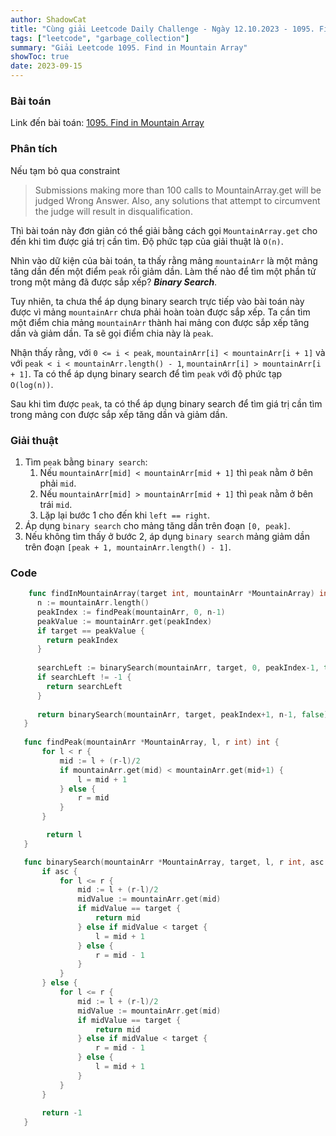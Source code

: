 ```yaml
---
author: ShadowCat
title: "Cùng giải Leetcode Daily Challenge - Ngày 12.10.2023 - 1095. Find in Mountain Array"
tags: ["leetcode", "garbage_collection"]
summary: "Giải Leetcode 1095. Find in Mountain Array"
showToc: true
date: 2023-09-15
---
```


### Bài toán
Link đến bài toán: [1095. Find in Mountain Array](https://leetcode.com/problems/find-in-mountain-array)

### Phân tích

Nếu tạm bỏ qua constraint
> Submissions making more than 100 calls to MountainArray.get will be judged Wrong Answer.
> Also, any solutions that attempt to circumvent the judge will result in disqualification.

Thì bài toán này đơn giản có thể giải bằng cách gọi `MountainArray.get` cho đến khi tìm được giá trị cần tìm.
Độ phức tạp của giải thuật là `O(n)`.

Nhìn vào dữ kiện của bài toán, ta thấy rằng mảng `mountainArr` là một mảng tăng dần đến một điểm `peak` rồi giảm dần.
Làm thế nào để tìm một phần tử trong một mảng đã được sắp xếp? ***Binary Search***.

Tuy nhiên, ta chưa thể áp dụng binary search trực tiếp vào bài toán này được vì mảng `mountainArr` chưa phải hoàn toàn được sắp xếp.
Ta cần tìm một điểm chia mảng `mountainArr` thành hai mảng con được sắp xếp tăng dần và giảm dần. Ta sẽ gọi điểm chia này là `peak`.

Nhận thấy rằng, với `0 <= i < peak`, `mountainArr[i] < mountainArr[i + 1]` và với `peak < i < mountainArr.length() - 1`,
`mountainArr[i] > mountainArr[i + 1]`.
Ta có thể áp dụng binary search để tìm `peak` với độ phức tạp `O(log(n))`.

Sau khi tìm được `peak`, ta có thể áp dụng binary search để tìm giá trị cần tìm trong mảng con được sắp xếp tăng dần và giảm dần.

### Giải thuật

1. Tìm `peak` bằng `binary search`:
    1. Nếu `mountainArr[mid] < mountainArr[mid + 1]` thì `peak` nằm ở bên phải `mid`.
    2. Nếu `mountainArr[mid] > mountainArr[mid + 1]` thì `peak` nằm ở bên trái `mid`.
    3. Lặp lại bước 1 cho đến khi `left == right`.
2. Áp dụng `binary search` cho mảng tăng dần trên đoạn `[0, peak]`.
3. Nếu không tìm thấy ở bước 2, áp dụng `binary search` mảng giảm dần trên đoạn `[peak + 1, mountainArr.length() - 1]`.

### Code

```go
    func findInMountainArray(target int, mountainArr *MountainArray) int {
      n := mountainArr.length()
      peakIndex := findPeak(mountainArr, 0, n-1)
      peakValue := mountainArr.get(peakIndex)
      if target == peakValue {
        return peakIndex
      }
      
      searchLeft := binarySearch(mountainArr, target, 0, peakIndex-1, true)
      if searchLeft != -1 {
        return searchLeft
      }
      
      return binarySearch(mountainArr, target, peakIndex+1, n-1, false)
   }
   
   func findPeak(mountainArr *MountainArray, l, r int) int {
	   for l < r {
           mid := l + (r-l)/2
           if mountainArr.get(mid) < mountainArr.get(mid+1) {
               l = mid + 1
           } else {
               r = mid
		   }
	   }

	    return l
   }

   func binarySearch(mountainArr *MountainArray, target, l, r int, asc bool) int {
       if asc {
           for l <= r {
               mid := l + (r-l)/2
               midValue := mountainArr.get(mid)
               if midValue == target {
                   return mid
               } else if midValue < target {
                   l = mid + 1
               } else {
                   r = mid - 1
               }
           }
       } else {
           for l <= r {
               mid := l + (r-l)/2
               midValue := mountainArr.get(mid)
               if midValue == target {
                   return mid
               } else if midValue < target {
                   r = mid - 1
               } else {
                   l = mid + 1
               }
           }
       }
   
       return -1
   }

```